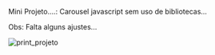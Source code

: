 
Mini Projeto....: Carousel  javascript sem uso de bibliotecas...

Obs: Falta alguns ajustes...


![print_projeto](https://user-images.githubusercontent.com/76443540/104380137-4ecc2380-5509-11eb-8dc7-7d36e361d57e.png)
